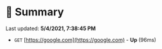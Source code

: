 # 📖 Summary
Last updated: **5/4/2021, 7:38:45 PM**

- `GET` [https://google.com](https://google.com) - **Up** (96ms)
